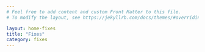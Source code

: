 ```yaml
---
# Feel free to add content and custom Front Matter to this file.
# To modify the layout, see https://jekyllrb.com/docs/themes/#overriding-theme-defaults

layout: home-fixes
title: "Fixes"
category: fixes
---
```

